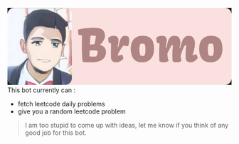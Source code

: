 ![](./res/bromo_banner.png) 
This bot currently can :
- fetch leetcode daily problems
- give you a random leetcode problem


> I am too stupid to come up with ideas, let me know if you think of any good job for this bot.